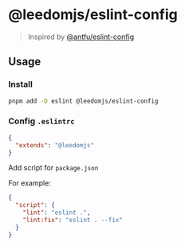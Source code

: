 # @leedomjs/eslint-config

> Inspired by [@antfu/eslint-config](https://github.com/antfu/eslint-config)

## Usage
### Install
```bash
pnpm add -D eslint @leedomjs/eslint-config
```

### Config `.eslintrc`
```json
{
  "extends": "@leedomjs"
}
```

Add script for `package.json`

For example:
```json
{
  "script": {
    "lint": "eslint .",
    "lint:fix": "eslint . --fix"
  }
}
```

